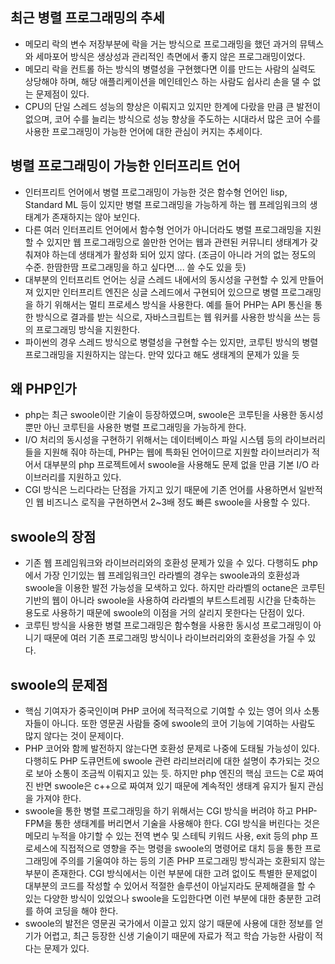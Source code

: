 ## 최근 병렬 프로그래밍의 추세
- 메모리 락의 변수 저장부분에 락을 거는 방식으로 프로그래밍을 했던 과거의 뮤텍스와 세마포어 방식은 생상성과 관리적인 측면에서 좋지 않은 프로그래밍이었다.
- 메모리 락을 컨트롤 하는 방식의 병렬성을 구현했다면 이를 만드는 사람의 실력도 상당해야 하며, 해당 애플리케이션을 메인테인스 하는 사람도 쉽사리 손을 댈 수 없는 문제점이 있다.
- CPU의 단일 스레드 성능의 향상은 이뤄지고 있지만 한계에 다랐을 만큼 큰 발전이 없으며, 코어 수를 늘리는 방식으로 성능 향상을 주도하는 시대라서 많은 코어 수를 사용한 프로그래밍이 가능한 언어에 대한 관심이 커지는 추세이다.

## 병렬 프로그래밍이 가능한 인터프리트 언어
- 인터프리트 언어에서 병렬 프로그래밍이 가능한 것은 함수형 언어인 lisp, Standard ML 등이 있지만 병렬 프로그래밍을 가능하게 하는 웹 프레임워크의 생태계가 존재하지는 않아 보인다.
- 다른 여러 인터프리트 언어에서 함수형 언어가 아니더라도 병렬 프로그래밍을 지원할 수 있지만 웹 프로그래밍으로 쓸만한 언어는 웹과 관련된 커뮤니티 생태계가 갖춰져야 하는데 생태계가 활성화 되어 있지 않다. (조금이 아니라 거의 없는 정도의 수준. 한땀한땀 프로그래밍을 하고 싶다면.... 쓸 수도 있을 듯)
- 대부분의 인터프리트 언어는 싱글 스레드 내에서의 동시성을 구현할 수 있게 만들어져 있지만 인터프리트 엔진은 싱글 스레드에서 구현되어 있으므로 병렬 프로그래밍을 하기 위해서는 멀티 프로세스 방식을 사용한다. 예를 들어 PHP는 API 통신을 통한 방식으로 결과를 받는 식으로, 자바스크립트는 웹 워커를 사용한 방식을 쓰는 등의 프로그래밍 방식을 지원한다.
- 파이썬의 경우 스레드 방식으로 병렬성을 구현할 수는 있지만, 코루틴 방식의 병렬 프로그래밍을 지원하지는 않는다. 만약 있다고 해도 생태계의 문제가 있을 듯

## 왜 PHP인가
- php는 최근 swoole이란 기술이 등장하였으며, swoole은 코루틴을 사용한 동시성 뿐만 아닌 코루틴을 사용한 병렬 프로그래밍을 가능하게 한다.
- I/O 처리의 동시성을 구현하기 위해서는 데이터베이스 파일 시스템 등의 라이브러리들을 지원해 줘야 하는데, PHP는 웹에 특화된 언어이므로 지원할 라이브러리가 적어서 대부분의 php 프로젝트에서 swoole을 사용해도 문제 없을 만큼 기본 I/O 라이브러리를 지원하고 있다.
- CGI 방식은 느리다라는 단점을 가지고 있기 때문에 기존 언어를 사용하면서 일반적인 웹 비즈니스 로직을 구현하면서 2~3배 정도 빠른 swoole을 사용할 수 있다.

## swoole의 장점
- 기존 웹 프레임워크와 라이브러리와의 호환성 문제가 있을 수 있다. 다행히도 php에서 가장 인기있는 웹 프레임워크인 라라벨의 경우는 swoole과의 호환성과 swoole을 이용한 발전 가능성을 모색하고 있다. 하지만 라라벨의 octane은 코루틴 기반의 웹이 아니라 swoole을 사용하여 라라벨의 부트스트레핑 시간을 단축하는 용도로 사용하기 때문에 swoole의 이점을 거의 살리지 못한다는 단점이 있다.
- 코루틴 방식을 사용한 병렬 프로그래밍은 함수형을 사용한 동시성 프로그래밍이 아니기 때문에 여러 기존 프로그래밍 방식이나 라이브러리와의 호환성을 가질 수 있다.

## swoole의 문제점
- 핵심 기여자가 중국인이며 PHP 코어에 적극적으로 기여할 수 있는 영어 의사 소통자들이 아니다. 또한 영문권 사람들 중에 swoole의 코어 기능에 기여하는 사람도 많지 않다는 것이 문제이다.
- PHP 코어와 함께 발전하지 않는다면 호환성 문제로 나중에 도태될 가능성이 있다. 다행히도 PHP 도큐먼트에 swoole 관련 라리브러리에 대한 설명이 추가되는 것으로 보아 소통이 조금씩 이뤄지고 있는 듯. 하지만 php 엔진의 핵심 코드는 C로 짜여진 반면 swoole은 c++으로 짜여져 있기 때문에 계속적인 생태계 유지가 될지 관심을 가져야 한다.
- swoole을 통한 병렬 프로그래밍을 하기 위해서는 CGI 방식을 버려야 하고 PHP-FPM을 통한 생태계를 버리면서 기술을 사용해야 한다. CGI 방식을 버린다는 것은 메모리 누적을 야기할 수 있는 전역 변수 및 스테틱 키워드 사용, exit 등의 php 프로세스에 직접적으로 영향을 주는 명령을 swoole의 명령어로 대치 등을 통한 프로그래밍에 주의를 기울여야 하는 등의 기존 PHP 프로그래밍 방식과는 호환되지 않는 부분이 존재한다. CGI 방식에서는 이런 부분에 대한 고려 없이도 특별한 문제없이 대부분의 코드를 작성할 수 있어서 적절한 솔루션이 아닐지라도 문제해결을 할 수 있는 다양한 방식이 있었으나 swoole을 도입한다면 이런 부분에 대한 충분한 고려를 하여 코딩을 해야 한다.
- swoole의 발전은 영문권 국가에서 이끌고 있지 않기 때문에 사용에 대한 정보를 얻기가 어렵고, 최근 등장한 신생 기술이기 때문에 자료가 적고 학습 가능한 사람이 적다는 문제가 있다.
